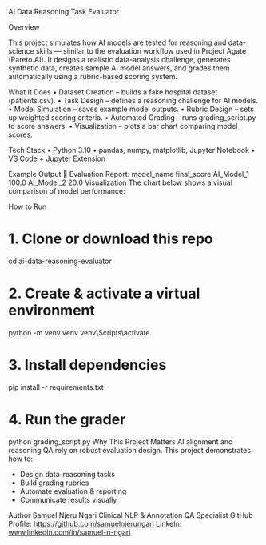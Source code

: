 AI Data Reasoning Task Evaluator

Overview

This project simulates how AI models are tested for reasoning and data-science skills — similar to the evaluation workflow used in Project Agate (Pareto.AI). It designs a realistic data-analysis challenge, generates synthetic data, creates sample AI model answers, and grades them automatically using a rubric-based scoring system.

What It Does
•	Dataset Creation – builds a fake hospital dataset (patients.csv).
•	Task Design – defines a reasoning challenge for AI models.
•	Model Simulation – saves example model outputs.
•	Rubric Design – sets up weighted scoring criteria.
•	Automated Grading – runs grading_script.py to score answers.
•	Visualization – plots a bar chart comparing model scores.

Tech Stack
• Python 3.10
• pandas, numpy, matplotlib, Jupyter Notebook
• VS Code + Jupyter Extension

Example Output
🧾 Evaluation Report:
model_name   final_score
AI_Model_1   100.0
AI_Model_2    20.0
Visualization
The chart below shows a visual comparison of model performance:
 
How to Run
# 1. Clone or download this repo
cd ai-data-reasoning-evaluator

# 2. Create & activate a virtual environment
python -m venv venv
venv\Scripts\activate

# 3. Install dependencies
pip install -r requirements.txt

# 4. Run the grader
python grading_script.py
Why This Project Matters
AI alignment and reasoning QA rely on robust evaluation design. This project demonstrates how to:
- Design data-reasoning tasks
- Build grading rubrics
- Automate evaluation & reporting
- Communicate results visually


Author
Samuel Njeru Ngari
Clinical NLP & Annotation QA Specialist
GitHub Profile: https://github.com/samuelnjerungari
LinkeIn: www.linkedin.com/in/samuel-n-ngari


